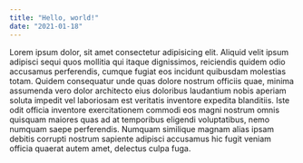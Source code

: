 ```yaml
---
title: "Hello, world!"
date: "2021-01-18"
---
```


Lorem ipsum dolor, sit amet consectetur adipisicing elit. Aliquid velit ipsum adipisci sequi quos mollitia qui itaque dignissimos, reiciendis quidem odio accusamus perferendis, cumque fugiat eos incidunt quibusdam molestias totam. Quidem consequatur unde quas dolore nostrum officiis quae, minima assumenda vero dolor architecto eius doloribus laudantium nobis aperiam soluta impedit vel laboriosam est veritatis inventore expedita blanditiis. Iste odit officia inventore exercitationem commodi eos magni nostrum omnis quisquam maiores quas ad at temporibus eligendi voluptatibus, nemo numquam saepe perferendis. Numquam similique magnam alias ipsam debitis corrupti nostrum sapiente adipisci accusamus hic fugit veniam officia quaerat autem amet, delectus culpa fuga.
